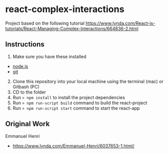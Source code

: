 # react-complex-interactions

Project based on the following tutorial
<https://www.lynda.com/React-js-tutorials/React-Managing-Complex-Interactions/664836-2.html>


## Instructions

1. Make sure you have these installed
- [node.js](http://nodejs.org/)
- [git](http://git-scm.com/)
2. Clone this repository into your local machine using the terminal (mac) or Gitbash (PC) 
3. CD to the folder
4. Run `> npm install` to install the project dependencies
5. Run `> npm run-script build` command to build the react-project
6. Run `> npm run-script start` command to start the react-app

## Original Work
Emmanuel Henri
- <https://www.lynda.com/Emmanuel-Henri/6037653-1.html/>
